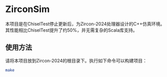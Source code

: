 # ZirconSim

本项目是在ChiselTest停止更新后，为Zircon-2024处理器设计的C++仿真环境。其性能相比ChiselTest提升了约50%，并无需复杂的Scala库支持。

## 使用方法

请将本项目放到Zircon-2024的根目录下。执行如下命令可以构建项目：

```bash
make 
```
